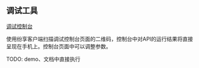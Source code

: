 ## 调试工具

[调试控制台][ext.debuggor]

使用纷享客户端扫描调试控制台页面的二维码，控制台中对API的运行结果将直接呈现在手机上。控制台页面中可以调整参数。

TODO: demo、文档中直接执行

[ext.debuggor]: #{ext.debuggor} (调试控制台)



